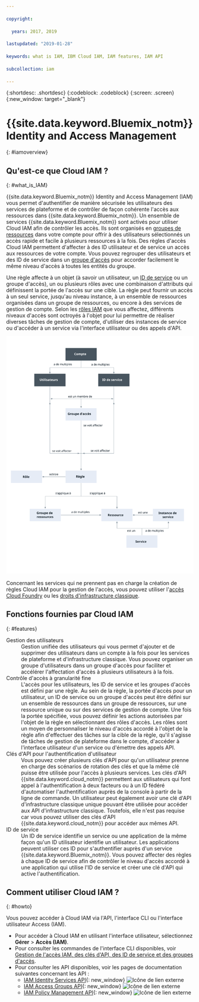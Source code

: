 ```yaml
---

copyright:

  years: 2017, 2019

lastupdated: "2019-01-28"

keywords: what is IAM, IBM Cloud IAM, IAM features, IAM API

subcollection: iam

---
```


{:shortdesc: .shortdesc}
{:codeblock: .codeblock}
{:screen: .screen}
{:new_window: target="_blank"}

# {{site.data.keyword.Bluemix_notm}} Identity and Access Management
{: #iamoverview}

## Qu'est-ce que Cloud IAM ?
{: #what_is_IAM}

{{site.data.keyword.Bluemix_notm}} Identity and Access Management (IAM) vous permet d'authentifier de manière sécurisée les utilisateurs des services de plateforme et de contrôler de façon cohérente l'accès aux ressources dans {{site.data.keyword.Bluemix_notm}}. Un ensemble de services {{site.data.keyword.Bluemix_notm}} sont activés pour utiliser Cloud IAM afin de contrôler les accès. Ils sont organisés en [groupes de ressources](/docs/resources?topic=resources-rgs#rgs) dans votre compte pour offrir à des utilisateurs sélectionnés un accès rapide et facile à plusieurs ressources à la fois. Des règles d'accès Cloud IAM permettent d'affecter à des ID utilisateur et de service un accès aux ressources de votre compte. Vous pouvez regrouper des utilisateurs et des ID de service dans un [groupe d'accès](/docs/iam?topic=iam-getstarted#getstarted) pour accorder facilement le même niveau d'accès à toutes les entités du groupe.

Une règle affecte à un objet (à savoir un utilisateur, un [ID de service](/docs/iam?topic=iam-serviceids#serviceids) ou un groupe d'accès), un ou plusieurs rôles avec une combinaison d'attributs qui définissent la portée de l'accès sur une cible. La règle peut fournir un accès à un seul service, jusqu'au niveau instance, à un ensemble de ressources organisées dans un groupe de ressources, ou encore à des services de gestion de compte. Selon les [rôles IAM](/docs/iam?topic=iam-userroles#iamusermanrol) que vous affectez, différents niveaux d'accès sont octroyés à l'objet pour lui permettre de réaliser diverses tâches de gestion de compte, d'utiliser des instances de service ou d'accéder à un service via l'interface utilisateur ou des appels d'API.


![IAM pour le contrôle d'accès dans un compte](images/iam-diagram.svg "Fonctionnement de la gestion des accès dans un compte à l'aide d'IAM")

Concernant les services qui ne prennent pas en charge la création de règles Cloud IAM pour la gestion de l'accès, vous pouvez utiliser l'[accès Cloud Foundry](/docs/iam?topic=iam-cfaccess#cfaccess) ou les [droits d'infrastructure classique](/docs/iam?topic=iam-infrapermission#infrapermission).


## Fonctions fournies par Cloud IAM
{: #features}

<dl>
<dt>Gestion des utilisateurs</dt>
<dd>Gestion unifiée des utilisateurs qui vous permet d'ajouter et de supprimer des utilisateurs dans un compte à la fois pour les services de plateforme et d'infrastructure classique. Vous pouvez organiser un groupe d'utilisateurs dans un groupe d'accès pour faciliter et accélérer l'affectation d'accès à plusieurs utilisateurs à la fois.</dd>
<dt>Contrôle d'accès à granularité fine</dt>
<dd>L'accès pour les utilisateurs, les ID de service et les groupes d'accès est défini par une règle. Au sein de la règle, la portée d'accès pour un utilisateur, un ID de service ou un groupe d'accès peut être défini sur un ensemble de ressources dans un groupe de ressources, sur une ressource unique ou sur des services de gestion de compte. Une fois la portée spécifiée, vous pouvez définir les actions autorisées par l'objet de la règle en sélectionnant des rôles d'accès. Les rôles sont un moyen de personnaliser le niveau d'accès accordé à l'objet de la règle afin d'effectuer des tâches sur la cible de la règle, qu'il s'agisse de tâches de gestion de plateforme dans le compte, d'accéder à l'interface utilisateur d'un service ou d'émettre des appels API.</dd>
<dt>Clés d'API pour l'authentification d'utilisateur</dt>
<dd>Vous pouvez créer plusieurs clés d'API pour qu'un utilisateur prenne en charge des scénarios de rotation des clés et que la même clé puisse être utilisée pour l'accès à plusieurs services. Les clés d'API {{site.data.keyword.cloud_notm}} permettent aux utilisateurs qui font appel à l'authentification à deux facteurs ou à un ID fédéré d'automatiser l'authentification auprès de la console à partir de la ligne de commande. Un utilisateur peut également avoir une clé d'API d'infrastructure classique unique pouvant être utilisée pour accéder aux API d'infrastructure classique. Toutefois, elle n'est pas requise car vous pouvez utiliser des clés d'API {{site.data.keyword.cloud_notm}} pour accéder aux mêmes API.</dd>
<dt>ID de service</dt>
<dd>Un ID de service identifie un service ou une application de la même façon qu'un ID utilisateur identifie un utilisateur. Les applications peuvent utiliser ces ID pour s'authentifier auprès d'un service {{site.data.keyword.Bluemix_notm}}. Vous pouvez affecter des règles à chaque ID de service afin de contrôler le niveau d'accès accordé à une application qui utilise l'ID de service et créer une clé d'API qui active l'authentification.</dd>
</dl>


## Comment utiliser Cloud IAM ?
{: #howto}

Vous pouvez accéder à Cloud IAM via l'API, l'interface CLI ou l'interface utilisateur Access (IAM).

* Pour accéder à Cloud IAM en utilisant l'interface utilisateur, sélectionnez **Gérer** &gt; **Accès (IAM)**.
* Pour consulter les commandes de l'interface CLI disponibles, voir [Gestion de l'accès IAM, des clés d'API, des ID de service et des groupes d'accès](/docs/cli/reference/ibmcloud/cli_api_policy.html#ibmcloud_commands_iam).
* Pour consulter les API disponibles, voir les pages de documentation suivantes concernant les API :
    * [IAM Identity Services API](https://{DomainName}/apidocs/iam-identity-token-api){: new_window} ![Icône de lien externe](../icons/launch-glyph.svg "Icône de lien externe")
    * [IAM Access Groups API](https://{DomainName}/apidocs/iam-access-groups){: new_window} ![Icône de lien externe](../icons/launch-glyph.svg "Icône de lien externe")
    * [IAM Policy Management API](https://{DomainName}/apidocs/iam-policy-management){: new_window} ![Icône de lien externe](../icons/launch-glyph.svg "Icône de lien externe")
